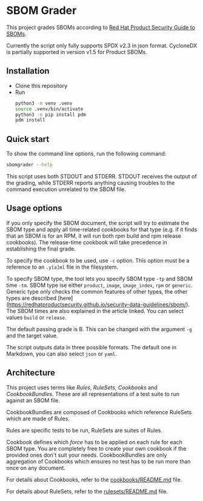 # SBOM Grader

This project grades SBOMs according to [Red Hat Product Security Guide to SBOMs](
https://redhatproductsecurity.github.io/security-data-guidelines/sbom/
).

Currently the script only fully supports SPDX v2.3 in json format. CycloneDX is
partially supported in version v1.5 for Product SBOMs.

## Installation

- Clone this repository
- Run 
  ```bash 
  python3 -m venv .venv
  source .venv/bin/activate
  python3 -m pip install pdm
  pdm install
  ``` 
  
## Quick start

To show the command line options, run the following command:

```bash
sbomgrader --help
```

This script uses both STDOUT and STDERR. STDOUT receives the output of the grading, while STDERR reports 
anything causing troubles to the command execution unrelated to the SBOM file.

## Usage options

If you only specify the SBOM document, the script will try to estimate the SBOM type and apply all time-related
cookbooks for that type (e.g. if it finds that an SBOM is for an RPM, it will run both rpm build and rpm release cookbooks).
The release-time cookbook will take precedence in establishing the final grade.

To specify the cookbook to be used, use `-c` option. This option must be a reference
to an `.y[a]ml` file in the filesystem.

To specify SBOM type, the tool lets you specify SBOM type `-tp` and SBOM time `-tm`.
SBOM type ise either `product`, `image`, `image_index`, `rpm` or `generic`. Generic type
only checks the common features of other types, the other types are described [here]
(https://redhatproductsecurity.github.io/security-data-guidelines/sbom/). The SBOM times
are also explained in the article linked. You can select values `build` or `release`.

The default passing grade is B. This can be changed with the argument `-g` and the target value.

The script outputs data in three possible formats. The default one in Markdown,
you can also select `json` or `yaml`.


## Architecture

This project uses terms like *Rules*, *RuleSets*, *Cookbooks* and *CookbookBundles*. These are all representations
of a test suite to run against an SBOM file.

CookbookBundles are composed of Cookbooks which reference RuleSets which are made of Rules.

Rules are specific tests to be run, RuleSets are suites of Rules.

Cookbook defines which *force* has to be applied on each rule for each SBOM type. You are completely
free to create your own cookbook if the provided ones don't suit your needs. CookbookBundles
are only aggregation of Cookbooks which ensures no test has to be run more than once on any document.

For details about Cookbooks, refer to the [cookbooks/README.md](cookbooks/README.md) file.

For details about RuleSets, refer to the [rulesets/README.md](rulesets/README.md) file.
